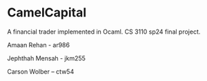 # CamelCapital
A financial trader implemented in Ocaml. CS 3110 sp24 final project.

Amaan Rehan - ar986

Jephthah Mensah - jkm255

Carson Wolber – ctw54
